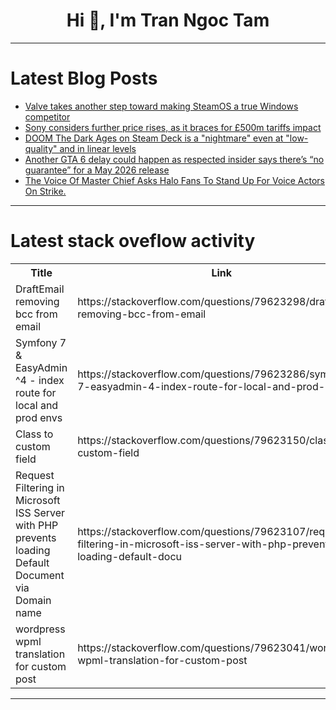 <h1 align="center">Hi 👋, I'm Tran Ngoc Tam</h1>

---

# Latest Blog Posts 
<!-- BLOG-POST-LIST:START -->
- [Valve takes another step toward making SteamOS a true Windows competitor](https://dev.to/gg_news/valve-takes-another-step-toward-making-steamos-a-true-windows-competitor-e6p)
- [Sony considers further price rises, as it braces for £500m tariffs impact](https://dev.to/gg_news/sony-considers-further-price-rises-as-it-braces-for-ps500m-tariffs-impact-59nm)
- [DOOM The Dark Ages on Steam Deck is a &quot;nightmare&quot; even at &quot;low-quality&quot; and in linear levels](https://dev.to/gg_news/doom-the-dark-ages-on-steam-deck-is-a-nightmare-even-at-low-quality-and-in-linear-levels-1o90)
- [Another GTA 6 delay could happen as respected insider says there’s “no guarantee” for a May 2026 release](https://dev.to/gg_news/another-gta-6-delay-could-happen-as-respected-insider-says-theres-no-guarantee-for-a-may-2026-1jch)
- [The Voice Of Master Chief Asks Halo Fans To Stand Up For Voice Actors On Strike.](https://dev.to/gg_news/the-voice-of-master-chief-asks-halo-fans-to-stand-up-for-voice-actors-on-strike-52gf)
<!-- BLOG-POST-LIST:END -->

---

# Latest stack oveflow activity
<table>
  <tr><th>Title</th><th>Link</th></tr>
  <!-- STACKOVERFLOW:START --><tr><td>DraftEmail removing bcc from email</td><td>https://stackoverflow.com/questions/79623298/draftemail-removing-bcc-from-email</td></tr><tr><td>Symfony 7 &amp; EasyAdmin ^4 - index route for local and prod envs</td><td>https://stackoverflow.com/questions/79623286/symfony-7-easyadmin-4-index-route-for-local-and-prod-envs</td></tr><tr><td>Class to custom field</td><td>https://stackoverflow.com/questions/79623150/class-to-custom-field</td></tr><tr><td>Request Filtering in Microsoft ISS Server with PHP prevents loading Default Document via Domain name</td><td>https://stackoverflow.com/questions/79623107/request-filtering-in-microsoft-iss-server-with-php-prevents-loading-default-docu</td></tr><tr><td>wordpress wpml translation for custom post</td><td>https://stackoverflow.com/questions/79623041/wordpress-wpml-translation-for-custom-post</td></tr><!-- STACKOVERFLOW:END -->
</table>

---


